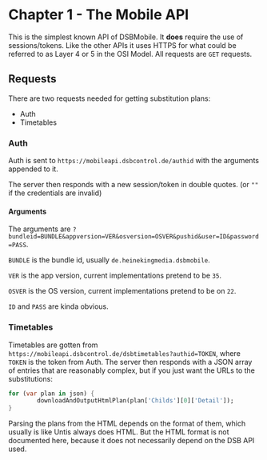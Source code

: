 # Chapter 1 - The Mobile API
This is the simplest known API of DSBMobile. It **does** require the use of
sessions/tokens. Like the other APIs it uses HTTPS for what could be referred to
as Layer 4 or 5 in the OSI Model. All requests are `GET` requests.

## Requests
There are two requests needed for getting substitution plans:
* Auth
* Timetables

### Auth
Auth is sent to `https://mobileapi.dsbcontrol.de/authid`
with the arguments appended to it.

The server then responds with a new session/token in double quotes.
(or `""` if the credentials are invalid)

#### Arguments

The arguments are
`?bundleid=BUNDLE&appversion=VER&osversion=OSVER&pushid&user=ID&password=PASS`.

`BUNDLE` is the bundle id, usually `de.heinekingmedia.dsbmobile`.

`VER` is the app version, current implementations pretend to be `35`.

`OSVER` is the OS version, current implementations pretend to be on `22`.

`ID` and `PASS` are kinda obvious.

### Timetables
Timetables are gotten from
`https://mobileapi.dsbcontrol.de/dsbtimetables?authid=TOKEN`, where `TOKEN`
is the token from Auth. The server then responds with a JSON array of entries
that are reasonably complex, but if you just want the URLs to the substitutions:

```dart
for (var plan in json) {
        downloadAndOutputHtmlPlan(plan['Childs'][0]['Detail']);
}
```

Parsing the plans from the HTML depends on the format of them, which
usually is like Untis always does HTML. But the HTML format is not
documented here, because it does not necessarily depend on the DSB API
used.
